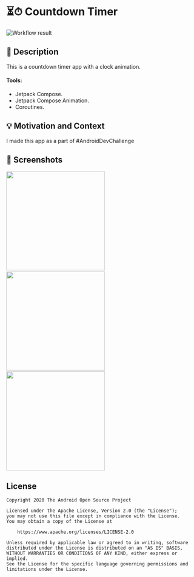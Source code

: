 # ⏳⏱ Countdown Timer 

![Workflow result](https://github.com/mal7othify/Countdown-timer/workflows/Check/badge.svg)

## :scroll: Description

This is a countdown timer app with a clock animation.

#### Tools:

* Jetpack Compose.
* Jetpack Compose Animation.
* Coroutines.

## :bulb: Motivation and Context

I made this app as a part of #AndroidDevChallenge 

## :camera_flash: Screenshots

<img src="/results/screenshot_2.png" width="260">&emsp;<img src="/results/screenshot_1.png" width="260">&emsp;<img src="/results/overview.gif" width="260">

## License

```
Copyright 2020 The Android Open Source Project

Licensed under the Apache License, Version 2.0 (the "License");
you may not use this file except in compliance with the License.
You may obtain a copy of the License at

    https://www.apache.org/licenses/LICENSE-2.0

Unless required by applicable law or agreed to in writing, software
distributed under the License is distributed on an "AS IS" BASIS,
WITHOUT WARRANTIES OR CONDITIONS OF ANY KIND, either express or implied.
See the License for the specific language governing permissions and
limitations under the License.
```